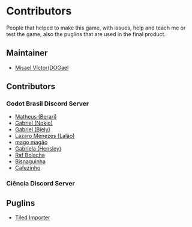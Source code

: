 # Contributors

People that helped to make this game, with issues, help and teach me
or test the game, also the puglins that are used in the final product.

##  Maintainer

- [Misael VIctor(DOGael](https://github.com/DOGamedev5)

## Contributors

### Godot Brasil Discord Server
- [Matheus (Berari)](https://github.com/matheus-s-arruda)
- [Gabriel (Nokio)](https://github.com/BielMaxBR)
- [Gabriel (Biely)](https://github.com/BielyDev)
- [Lazaro Menezes (Lalão)](https://github.com/lazaromenezes)
- [mago magão](https://www.magomagao.itch.io)
- [Gabriela (Hensley)](https://elsenyh.itch.io/)
- [Raf Bolacha](https://www.rafbolacha.itch.io)
- [Bisnaguinha](https://x.com/995164031B)
- [Cafezinho](https://github.com/Cafezinhu)

### Ciência Discord Server


## Puglins

- [Tiled Importer](https://github.com/vnen/godot-tiled-importer)
